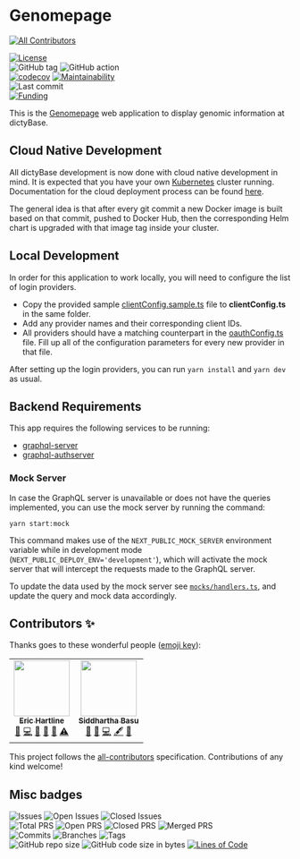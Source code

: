 # Genomepage

<!-- ALL-CONTRIBUTORS-BADGE:START - Do not remove or modify this section -->

[![All Contributors](https://img.shields.io/badge/all_contributors-2-orange.svg?style=flat-square)](#contributors-)

<!-- ALL-CONTRIBUTORS-BADGE:END -->

[![License](https://img.shields.io/badge/License-BSD%202--Clause-blue.svg)](LICENSE)  
![GitHub tag](https://img.shields.io/github/v/tag/dictyBase/genomepage)
![GitHub action](https://github.com/dictyBase/genomepage/workflows/Node%20CI%20Develop/badge.svg)  
[![codecov](https://codecov.io/gh/dictyBase/genomepage/branch/develop/graph/badge.svg)](https://codecov.io/gh/dictyBase/genomepage)
[![Maintainability](https://badgen.net/codeclimate/maintainability/dictyBase/genomepage)](https://codeclimate.com/github/dictyBase/genomepage)  
![Last commit](https://badgen.net/github/last-commit/dictyBase/genomepage/develop)  
[![Funding](https://badgen.net/badge/Funding/Rex%20L%20Chisholm,dictyBase,DCR/yellow?list=|)](https://reporter.nih.gov/project-details/10024726)

This is the [Genomepage](https://dictycr.org/gene/gflB) web application to display genomic information at dictyBase.

## Cloud Native Development

All dictyBase development is now done with cloud native development in mind. It is expected
that you have your own [Kubernetes](https://kubernetes.io/) cluster running. Documentation
for the cloud deployment process can be found [here](https://github.com/dictyBase/Migration/tree/master/deployment).

The general idea is that after every git commit a new Docker image is built based on that commit,
pushed to Docker Hub, then the corresponding Helm chart is upgraded with that image tag
inside your cluster.

## Local Development

In order for this application to work locally, you will need to configure the list of
login providers.

- Copy the provided sample [clientConfig.sample.ts](common/utils/clientConfig.sample.ts) file
  to **clientConfig.ts** in the same folder.
- Add any provider names and their corresponding client IDs.
- All providers should have a matching counterpart in the
  [oauthConfig.ts](common/utils/oauthConfig.ts) file. Fill up all of the
  configuration parameters for every new provider in that file.

After setting up the login providers, you can run `yarn install` and `yarn dev` as usual.

## Backend Requirements

This app requires the following services to be running:

- [graphql-server](https://github.com/dictyBase/graphql-server)
- [graphql-authserver](https://github.com/dictyBase/graphql-authserver)

### Mock Server

In case the GraphQL server is unavailable or does not have the queries implemented, you can use the mock server by running the command:

```
yarn start:mock
```

This command makes use of the `NEXT_PUBLIC_MOCK_SERVER` environment variable while in development mode (`NEXT_PUBLIC_DEPLOY_ENV='development'`), which will activate the mock server that will intercept the requests made to the GraphQL server.

To update the data used by the mock server see [`mocks/handlers.ts`](https://github.com/dictyBase/genomepage/tree/develop/src/mocks/handlers.ts), and update the query and mock data accordingly.

## Contributors ✨

Thanks goes to these wonderful people ([emoji key](https://allcontributors.org/docs/en/emoji-key)):

<!-- ALL-CONTRIBUTORS-LIST:START - Do not remove or modify this section -->
<!-- prettier-ignore-start -->
<!-- markdownlint-disable -->
<table>
  <tr>
    <td align="center"><a href="http://www.erichartline.net/"><img src="https://avatars3.githubusercontent.com/u/13489381?v=4" width="100px;" alt=""/><br /><sub><b>Eric Hartline</b></sub></a><br /><a href="https://github.com/dictyBase/genomepage/issues?q=author%3Awildlifehexagon" title="Bug reports">🐛</a> <a href="https://github.com/dictyBase/genomepage/commits?author=wildlifehexagon" title="Code">💻</a> <a href="https://github.com/dictyBase/genomepage/commits?author=wildlifehexagon" title="Documentation">📖</a> <a href="#design-wildlifehexagon" title="Design">🎨</a> <a href="#maintenance-wildlifehexagon" title="Maintenance">🚧</a> <a href="https://github.com/dictyBase/genomepage/commits?author=wildlifehexagon" title="Tests">⚠️</a></td>
    <td align="center"><a href="http://cybersiddhu.github.com/"><img src="https://avatars3.githubusercontent.com/u/48740?v=4" width="100px;" alt=""/><br /><sub><b>Siddhartha Basu</b></sub></a><br /><a href="#maintenance-cybersiddhu" title="Maintenance">🚧</a> <a href="https://github.com/dictyBase/genomepage/issues?q=author%3Acybersiddhu" title="Bug reports">🐛</a> <a href="https://github.com/dictyBase/genomepage/commits?author=cybersiddhu" title="Code">💻</a> <a href="#content-cybersiddhu" title="Content">🖋</a> <a href="https://github.com/dictyBase/genomepage/commits?author=cybersiddhu" title="Documentation">📖</a></td>
  </tr>
</table>

<!-- markdownlint-enable -->
<!-- prettier-ignore-end -->

<!-- ALL-CONTRIBUTORS-LIST:END -->

This project follows the [all-contributors](https://github.com/all-contributors/all-contributors) specification. Contributions of any kind welcome!

## Misc badges

![Issues](https://badgen.net/github/issues/dictyBase/genomepage)
![Open Issues](https://badgen.net/github/open-issues/dictyBase/genomepage)
![Closed Issues](https://badgen.net/github/closed-issues/dictyBase/genomepage)  
![Total PRS](https://badgen.net/github/prs/dictyBase/genomepage)
![Open PRS](https://badgen.net/github/open-prs/dictyBase/genomepage)
![Closed PRS](https://badgen.net/github/closed-prs/dictyBase/genomepage)
![Merged PRS](https://badgen.net/github/merged-prs/dictyBase/genomepage)  
![Commits](https://badgen.net/github/commits/dictyBase/genomepage/develop)
![Branches](https://badgen.net/github/branches/dictyBase/genomepage)
![Tags](https://badgen.net/github/tags/dictyBase/genomepage)  
![GitHub repo size](https://img.shields.io/github/repo-size/dictyBase/genomepage?style=plastic)
![GitHub code size in bytes](https://img.shields.io/github/languages/code-size/dictyBase/genomepage?style=plastic)
[![Lines of Code](https://badgen.net/codeclimate/loc/dictyBase/genomepage)](https://codeclimate.com/github/dictyBase/genomepage/code)
